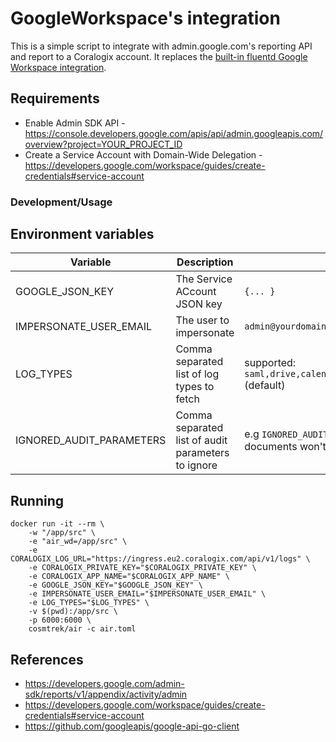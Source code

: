 # GoogleWorkspace's integration

This is a simple script to integrate with admin.google.com's reporting API and report to a Coralogix account. It replaces the [built-in fluentd Google Workspace integration](https://coralogix.com/docs/google-workspace-integration/).

## Requirements

- Enable Admin SDK API - https://console.developers.google.com/apis/api/admin.googleapis.com/overview?project=YOUR_PROJECT_ID
- Create a Service Account with Domain-Wide Delegation - https://developers.google.com/workspace/guides/create-credentials#service-account

### Development/Usage

## Environment variables

| Variable | Description           | Example | Required |
|----------|-----------------------|---------| -------- |
| GOOGLE_JSON_KEY | The Service ACcount JSON key | `{... }` | Yes |
| IMPERSONATE_USER_EMAIL | The user to impersonate | `admin@yourdomain.com` | Yes |
| LOG_TYPES | Comma separated list of log types to fetch | supported: `saml,drive,calendar,login,admin,groups,user_accounts,gcp,mobile` (default)   | No |
| IGNORED_AUDIT_PARAMETERS | Comma separated list of audit parameters to ignore | e.g `IGNORED_AUDIT_PARAMETERS=doc_title` so that the name of the documents won't show in your logs. | No |

## Running

```
docker run -it --rm \
    -w "/app/src" \
    -e "air_wd=/app/src" \
    -e CORALOGIX_LOG_URL="https://ingress.eu2.coralogix.com/api/v1/logs" \
    -e CORALOGIX_PRIVATE_KEY="$CORALOGIX_PRIVATE_KEY" \
    -e CORALOGIX_APP_NAME="$CORALOGIX_APP_NAME" \
    -e GOOGLE_JSON_KEY="$GOOGLE_JSON_KEY" \
    -e IMPERSONATE_USER_EMAIL="$IMPERSONATE_USER_EMAIL" \
    -e LOG_TYPES="$LOG_TYPES" \
    -v $(pwd):/app/src \
    -p 6000:6000 \
    cosmtrek/air -c air.toml
```

## References

- https://developers.google.com/admin-sdk/reports/v1/appendix/activity/admin
- https://developers.google.com/workspace/guides/create-credentials#service-account
- https://github.com/googleapis/google-api-go-client
